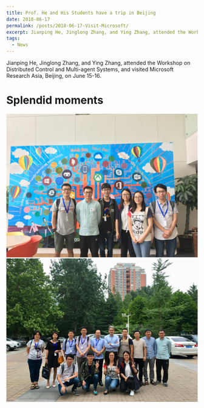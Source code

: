 ```yaml
---
title: Prof. He and His Students have a trip in Beijing
date: 2018-06-17
permalink: /posts/2018-06-17-Visit-Microsoft/
excerpt: Jianping He, Jinglong Zhang, and Ying Zhang, attended the Workshop on Distributed Control and Multi-agent Systems, and visited Microsoft Research Asia, Beijing, on June 15-16.
tags:
  - News
---
```


Jianping He, Jinglong Zhang, and Ying Zhang, attended the Workshop on Distributed Control and Multi-agent Systems, and visited Microsoft Research Asia, Beijing, on June 15-16.  

Splendid moments 
===
![image1](/images/post-images/2018-06-17/1.jpg)  
![image2](/images/post-images/2018-06-17/2.jpg)


